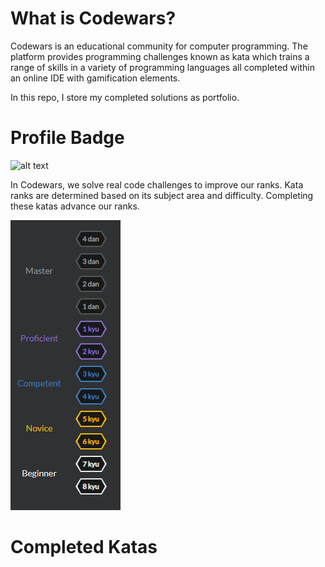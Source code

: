 # What is Codewars? 
Codewars is an educational community for computer programming. The platform provides programming challenges known as kata which trains a range of skills in a variety of programming languages all completed within an online IDE with gamification elements. 

In this repo, I store my completed solutions as portfolio.

# Profile Badge
![alt text](https://www.codewars.com/users/fuzzymuzzywuzzy/badges/large "fuzzymuzzywuzzy profile")
 
In Codewars, we solve real code challenges to improve our ranks. Kata ranks are determined based on its subject area and difficulty. Completing these katas advance our ranks.

![alt text](https://github.com/fuzzymuzzywuzzy/codewars/blob/master/codewars_rank.PNG "codewars rank")

# Completed Katas

